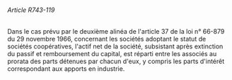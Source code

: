 ###### Article R743-119

Dans le cas prévu par le deuxième alinéa de l'article 37 de la loi n° 66-879 du 29 novembre 1966, concernant les sociétés adoptant le statut de sociétés coopératives, l'actif net de la société, subsistant après extinction du passif et remboursement du capital, est réparti entre les associés au prorata des parts détenues par chacun d'eux, y compris les parts d'intérêt correspondant aux apports en industrie.

